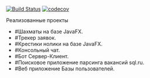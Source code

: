 ﻿[![Build Status](https://travis-ci.org/eveletspb/job4j.svg?branch=master)](https://travis-ci.org/eveletspb/job4j)
[![codecov](https://codecov.io/gh/eveletspb/job4j/branch/master/graph/badge.svg)](https://codecov.io/gh/eveletspb/job4j)

Реализованные проекты

* #Шахматы на базе JavaFX.
* #Трекер заявок.
* #Крестики нолики на базе JavaFX.
* #Консольный чат.
* #Бот Сервер-Клиент.
* #Поисковое приложение парсинга вакансий sql.ru. 
* #Веб приложение Базы пользователей.

